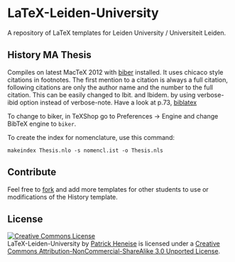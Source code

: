 LaTeX-Leiden-University
=======================

A repository of LaTeX templates for Leiden University / Universiteit Leiden.


History MA Thesis
-----------------

Compiles on latest MacTeX 2012 with [biber](http://biblatex-biber.sourceforge.net) installed. It uses chicaco style citations in footnotes. The first mention to a citation is always a full citation, following citations are only the author name and the number to the full citation. This can be easily changed to Ibit. and Ibidem. by using verbose-ibid option instead of verbose-note. Have a look at p.73, [biblatex]([ftp://www.ctan.org/ctan/macros/latex/exptl/biblatex/doc/biblatex.pdf)

To change to biker, in TeXShop go to Preferences -> Engine and change BibTeX engine to `biker`.


To create the index for nomenclature, use this command: 

`makeindex Thesis.nlo -s nomencl.ist -o Thesis.nls`


Contribute
----------
Feel free to [fork](https://github.com/PatrickHeneise/LaTeX-Leiden-University/fork_select) and add more templates for other students to use or modifications of the History template.


License
-------

<a rel="license" href="http://creativecommons.org/licenses/by-nc-sa/3.0/"><img alt="Creative Commons License" style="border-width:0" src="http://i.creativecommons.org/l/by-nc-sa/3.0/88x31.png" /></a><br /><span xmlns:dct="http://purl.org/dc/terms/" href="http://purl.org/dc/dcmitype/Text" property="dct:title" rel="dct:type">LaTeX-Leiden-University</span> by <a xmlns:cc="http://creativecommons.org/ns#" href="http://about.me/PatrickHeneise" property="cc:attributionName" rel="cc:attributionURL">Patrick Heneise</a> is licensed under a <a rel="license" href="http://creativecommons.org/licenses/by-nc-sa/3.0/">Creative Commons Attribution-NonCommercial-ShareAlike 3.0 Unported License</a>.